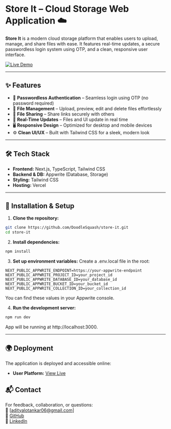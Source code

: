 # Store It – Cloud Storage Web Application ☁️

**Store It** is a modern cloud storage platform that enables users to upload, manage, and share files with ease. It features real-time updates, a secure passwordless login system using OTP, and a clean, responsive user interface.

[![Live Demo](https://img.shields.io/badge/Live-Demo-blue?style=for-the-badge&logo=vercel)](https://store-it-aditya.vercel.app/sign-in)

---

## ✨ Features

- 🔐 **Passwordless Authentication** – Seamless login using OTP (no password required)
- 📁 **File Management** – Upload, preview, edit and delete files effortlessly
- 🔗 **File Sharing** – Share links securely with others 
- 📡 **Real-Time Updates** – Files and UI update in real time
- 🖥️ **Responsive Design** – Optimized for desktop and mobile devices
- ⚙️ **Clean UI/UX** – Built with Tailwind CSS for a sleek, modern look

---

## 🛠️ Tech Stack

- **Frontend:** Next.js, TypeScript, Tailwind CSS
- **Backend & DB:** Appwrite (Database, Storage)
- **Styling:** Tailwind CSS 
- **Hosting:** Vercel 


---

## 🚀 Installation & Setup

1. **Clone the repository:**

```bash
git clone https://github.com/DoodleSquash/store-it.git
cd store-it
```

2. **Install dependencies:**
```bash   
npm install
```

3. **Set up environment variables:**
Create a .env.local file in the root:
```env
NEXT_PUBLIC_APPWRITE_ENDPOINT=https://your-appwrite-endpoint
NEXT_PUBLIC_APPWRITE_PROJECT_ID=your_project_id
NEXT_PUBLIC_APPWRITE_DATABASE_ID=your_database_id
NEXT_PUBLIC_APPWRITE_BUCKET_ID=your_bucket_id
NEXT_PUBLIC_APPWRITE_COLLECTION_ID=your_collection_id
```
You can find these values in your Appwrite console.

4. **Run the development server:**
```bash
npm run dev
```
App will be running at http://localhost:3000.

---

## 🌍 Deployment

The application is deployed and accessible online:

- **User Platform:** [View Live](https://store-it-aditya.vercel.app/sign-in)


## 📬 Contact

For feedback, collaboration, or questions:  
📧 [adityalotankar06@gmail.com]  
🔗 [GitHub](https://github.com/DoodleSquash)  
💼 [LinkedIn](https://www.linkedin.com/in/aditya-lotankar/)


